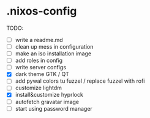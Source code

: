 # .nixos-config

TODO:
- [ ] write a readme.md
- [ ] clean up mess in configuration
- [ ] make an iso installation image
- [ ] add roles in config
- [ ] write server configs
- [x] dark theme GTK / QT
- [ ] add pywal colors tu fuzzel / replace fuzzel with rofi
- [ ] customize lightdm
- [x] install&customize hyprlock
- [ ] autofetch gravatar image
- [ ] start using password manager

```
